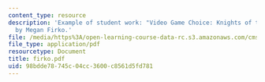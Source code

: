 ```yaml
---
content_type: resource
description: 'Example of student work: "Video Game Choice: Knights of the Old Republic"
  by Megan Firko.'
file: /media/https%3A/open-learning-course-data-rc.s3.amazonaws.com/cms-600-videogame-theory-and-analysis-fall-2007/98bdde78745c04cc3600c8561d5fd781_firko.pdf
file_type: application/pdf
resourcetype: Document
title: firko.pdf
uid: 98bdde78-745c-04cc-3600-c8561d5fd781
---
```

